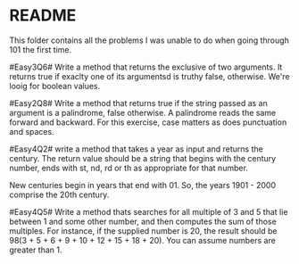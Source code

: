 # README #
This folder contains all the problems I was unable to do when going through 101 the first time.

#Easy3Q6#
Write a method that returns the exclusive of two arguments. It returns true if exaclty one of its argumentsd is truthy
false, otherwise. We're looig for boolean values.


#Easy2Q8#
Write a method that returns true if the string passed as an argument is a palindrome, false otherwise. A palindrome reads the same forward and backward. For this exercise, case matters as does punctuation and spaces.


#Easy4Q2#
write a method that takes a year as input and returns the century.
The return value should be a string that begins with the century
number, ends with st, nd, rd or th as appropriate for that number.

New centuries begin in years that end with 01. So, the years
1901 - 2000 comprise the 20th century.

#Easy4Q5#
Write a method thats searches for all multiple of 3 and 5 that lie
between 1 and some other number, and then computes the sum of those multiples. For instance, if the supplied number is 20, the result should be 98(3 + 5 + 6 + 9 + 10 + 12 + 15 + 18 + 20). You can assume numbers are greater than 1.